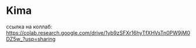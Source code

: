 # Kima

ссылка на коллаб: https://colab.research.google.com/drive/1yb9zSFXr16hyTfXHVsTn0PW9jM0DZ5w_?usp=sharing
